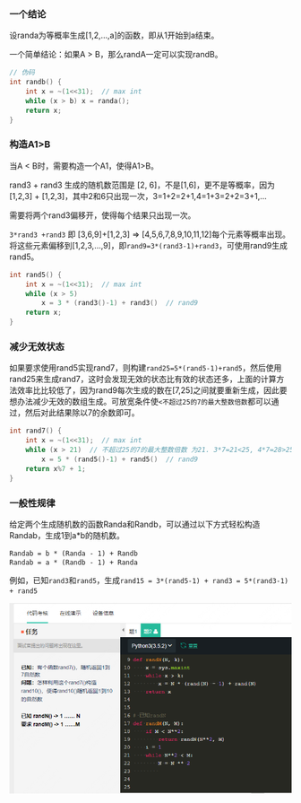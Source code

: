### 一个结论

设randa为等概率生成[1,2,...,a]的函数，即从1开始到a结束。

一个简单结论：如果A > B，那么randA一定可以实现randB。

```cpp
// 伪码
int randb() {
    int x = ~(1<<31);  // max int
    while (x > b) x = randa();
	return x;
}
```



### 构造A1>B

当A < B时，需要构造一个A1，使得A1>B。

rand3 + rand3 生成的随机数范围是 [2, 6]，不是[1,6]，更不是等概率，因为[1,2,3] + [1,2,3]，其中2和6只出现一次，3=1+2=2+1,4=1+3=2+2=3+1,...

需要将两个rand3偏移开，使得每个结果只出现一次。

`3*rand3 +rand3` 即 [3,6,9]+[1,2,3]  => [4,5,6,7,8,9,10,11,12]每个元素等概率出现。将这些元素偏移到[1,2,3,...,9]，即`rand9=3*(rand3-1)+rand3`，可使用rand9生成rand5。

```cpp
int rand5() {
    int x = ~(1<<31);  // max int
    while (x > 5)
		x = 3 * (rand3()-1) + rand3()  // rand9
    return x;
}
```



### 减少无效状态

如果要求使用rand5实现rand7，则构建`rand25=5*(rand5-1)+rand5`，然后使用rand25来生成rand7，这时会发现无效的状态比有效的状态还多，上面的计算方法效率比比较低了，因为rand9每次生成的数在[7,25]之间就要重新生成，因此要想办法减少无效的数组生成。可放宽条件使`<不超过25的7的最大整数倍数`都可以通过，然后对此结果除以7的余数即可。

```cpp
int rand7() {
    int x = ~(1<<31);  // max int
    while (x > 21)  // 不超过25的7的最大整数倍数 为21. 3*7=21<25, 4*7=28>25
		x = 5 * (rand5()-1) + rand5()  // rand9
    return x%7 + 1;
}
```



### 一般性规律

给定两个生成随机数的函数Randa和Randb，可以通过以下方式轻松构造Randab，生成1到a*b的随机数。

```
Randab = b * (Randa - 1) + Randb
Randab = a * (Randb - 1) + Randa
```

例如，已知`rand3`和`rand5`，生成`rand15 = 3*(rand5-1) + rand3 = 5*(rand3-1) + rand5`



![image-20200824170318759](assets/%E5%88%A9%E7%94%A8%E7%AD%89%E6%A6%82%E7%8E%87Rand3%E4%BA%A7%E7%94%9F%E7%AD%89%E6%A6%82%E7%8E%87Rand5/image-20200824170318759.png)